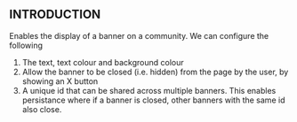 INTRODUCTION
----
Enables the display of a banner on a community. We can configure the following
1. The text, text colour and background colour
2. Allow the banner to be closed (i.e. hidden) from the page by the user, by showing an X button
3. A unique id that can be shared across multiple banners. This enables persistance where if a banner is closed, other banners with the same id also close.
